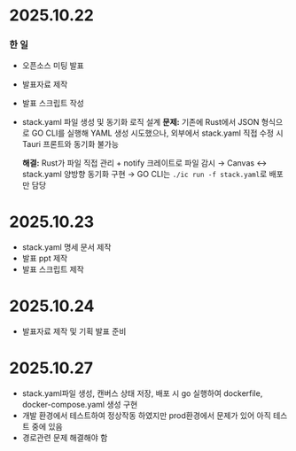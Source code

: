 # 2025.10.22

### 한 일
- 오픈소스 미팅 발표
- 발표자료 제작
- 발표 스크립트 작성
- stack.yaml 파일 생성 및 동기화 로직 설계
    **문제:** 
    기존에 Rust에서 JSON 형식으로 GO CLI를 실행해 YAML 생성 시도했으나, 
    외부에서 stack.yaml 직접 수정 시 Tauri 프론트와 동기화 불가능

    **해결:**
    Rust가 파일 직접 관리 + notify 크레이트로 파일 감시
    → Canvas ↔ stack.yaml 양방향 동기화 구현
    → GO CLI는 `./ic run -f stack.yaml`로 배포만 담당

# 2025.10.23
- stack.yaml 명세 문서 제작
- 발표 ppt 제작
- 발표 스크립트 제작

# 2025.10.24
- 발표자료 제작 및 기획 발표 준비

# 2025.10.27
- stack.yaml파일 생성, 캔버스 상태 저장, 배포 시 go 실행하여 dockerfile, docker-compose.yaml 생성 구현
- 개발 환경에서 테스트하여 정상작동 하였지만 prod환경에서 문제가 있어 아직 테스트 중에 있음
- 경로관련 문제 해결해야 함

